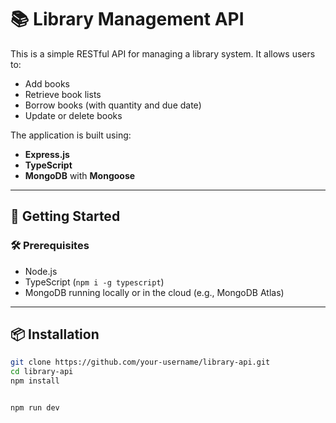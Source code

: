 # 📚 Library Management API

This is a simple RESTful API for managing a library system. It allows users to:

- Add books
- Retrieve book lists
- Borrow books (with quantity and due date)
- Update or delete books

The application is built using:

- **Express.js**
- **TypeScript**
- **MongoDB** with **Mongoose**

---

## 🚀 Getting Started

### 🛠️ Prerequisites

- Node.js
- TypeScript (`npm i -g typescript`)
- MongoDB running locally or in the cloud (e.g., MongoDB Atlas)

---

## 📦 Installation

```bash
git clone https://github.com/your-username/library-api.git
cd library-api
npm install


npm run dev
